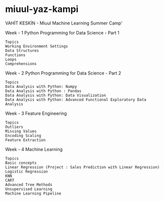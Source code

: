 # miuul-yaz-kampi
VAHİT KESKİN - Miuul Machine Learning Summer Camp'

Week - 1
Python Programming for Data Science - Part 1

    Topics
    Working Environment Settings
    Data Structures
    Functions
    Loops
    Comprehensions
    
    
Week - 2
Python Programming for Data Science - Part 2

    Topics
    Data Analysis with Python: Numpy
    Data Analysis with Python : Pandas
    Data Analysis with Python: Data Visualization
    Data Analysis with Python: Advanced Functional Exploratory Data Analysis
   
    
Week - 3
Feature Engineering

    Topics
    Outliers
    Missing Values
    Encoding Scaling
    Feature Extraction
    
    
Week - 4
Machine Learning

    Topics
    Basic concepts
    Linear Regression (Project : Sales Prediction with Linear Regression)
    Logistic Regression
    KNN
    CART
    Advanced Tree Methods
    Unsupervised Learning
    Machine Learning Pipeline


